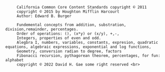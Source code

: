          California Common Core Content Standards copyright © 2011 
         copyright © 2015 by Houghton Mifflin Harcourt 
         Author: Edward B. Burger 

         Fundemental concepts from addition, substration, division,remainder, percentages.
         Order of operations: (), (x*y) or (x/y), +,-,
         Integers, properties of even and odd.
         Alegbra I, numbers, variables, constants, expresion, quadratic equations, algebraic expressions, exponential and log functions, 
         Geometry, conversion radian to degree, factors
         Fibonacci recursion, pythagorean theorem, percentages, for fun: alphabet 
         copyright © 2022 David H. Gae some right reserved <br>






